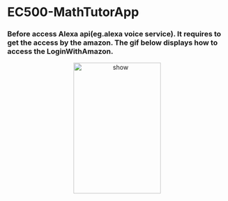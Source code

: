 # EC500-MathTutorApp

### Before access Alexa api(eg.alexa voice service). It requires to get the access by the amazon. The gif below displays how to access the LoginWithAmazon.



<div align=center><img width= "200" height="300" src="https://github.com/EC500-MathTutorTeam/EC500-MathTutorApp/blob/login_with_amazon_branch/loginwithamazon.gif" alt="show" /><div>
